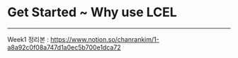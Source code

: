 # Get Started ~ Why use LCEL
---
Week1 정리본 : https://www.notion.so/chanrankim/1-a8a92c0f08a747d1a0ec5b700e1dca72
